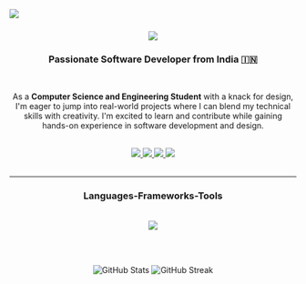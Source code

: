 [![](https://visitcount.itsvg.in/api?id=diya-el-fadhil&icon=0&color=0)](https://visitcount.itsvg.in)

<h3 align="center">
    <img src="https://readme-typing-svg.herokuapp.com/?font=Righteous&size=35&center=true&vCenter=true&width=500&height=70&duration=4000&lines=Hey+Peeps;+I'm+Diya+El+Fadhil;I'm+From+Kerala,+India" />
</h3>

<h3 align="center">Passionate Software Developer from India 🇮🇳</h3>

<br/>

<div align="center">
 
As a **Computer Science and Engineering Student** with a knack for design, 
I'm eager to jump into real-world projects where I can blend my technical skills with creativity. 
I'm excited to learn and contribute while gaining hands-on experience in software development and design.

<br/>

 </div>

 <div align="center"> 
  <a href="mailto:diyaelfadhilph@gmail.com">
    <img src="https://img.shields.io/badge/Gmail-333333?style=for-the-badge&logo=gmail&logoColor=red" />
  </a>
  <a href="https://www.linkedin.com/in/diya-el-fadhil" target="_blank">
    <img src="https://img.shields.io/badge/LinkedIn-0077B5?style=for-the-badge&logo=linkedin&logoColor=white" target="_blank" />
  </a>
  <a href="https://www.instagram.com/_.d_e_f._?igsh=MW84aHkweGxraThwdw==" target="_blank">
    <img src="https://img.shields.io/badge/Instagram-833ab4?style=for-the-badge&logo=instagram&logoColor=white" />
  </a>
  <a href="https://wa.me/919497797015" target="_blank">
    <img src="https://img.shields.io/badge/WhatsApp-25D366?style=for-the-badge&logo=whatsapp&logoColor=white" />
  </a>

</div><br/>

 <hr/>

<h3 align="center">Languages-Frameworks-Tools</h3>

<br/>

<div align="center">
    <img src="https://skillicons.dev/icons?i=html,css,vscode,github,figma,git,python,javascript,java,mysql,c" />
</div>

<br/><br/>

<div align="center"> 

<img src="https://github-readme-stats.vercel.app/api?username=diya-el-fadhil&theme=dark&hide_border=false&include_all_commits=true&count_private=true" alt="GitHub Stats" style="max-width: 45%;">
<img src="https://github-readme-streak-stats.herokuapp.com/?user=diya-el-fadhil&theme=dark&hide_border=false" alt="GitHub Streak" style="max-width: 45%;">

<br/><br/>

</div>


